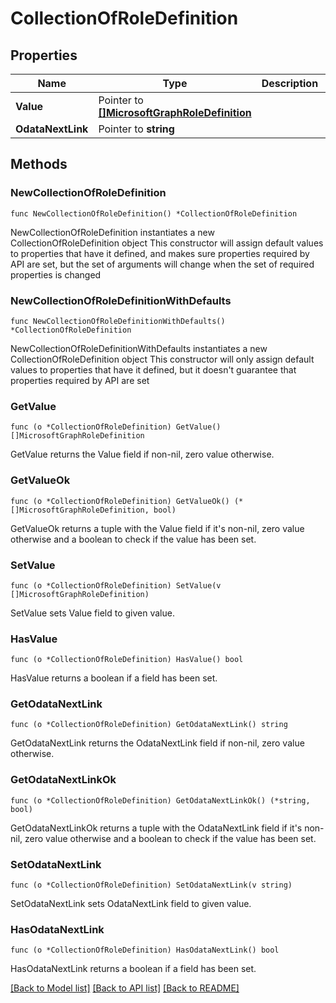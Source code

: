 # CollectionOfRoleDefinition

## Properties

Name | Type | Description | Notes
------------ | ------------- | ------------- | -------------
**Value** | Pointer to [**[]MicrosoftGraphRoleDefinition**](MicrosoftGraphRoleDefinition.md) |  | [optional] 
**OdataNextLink** | Pointer to **string** |  | [optional] 

## Methods

### NewCollectionOfRoleDefinition

`func NewCollectionOfRoleDefinition() *CollectionOfRoleDefinition`

NewCollectionOfRoleDefinition instantiates a new CollectionOfRoleDefinition object
This constructor will assign default values to properties that have it defined,
and makes sure properties required by API are set, but the set of arguments
will change when the set of required properties is changed

### NewCollectionOfRoleDefinitionWithDefaults

`func NewCollectionOfRoleDefinitionWithDefaults() *CollectionOfRoleDefinition`

NewCollectionOfRoleDefinitionWithDefaults instantiates a new CollectionOfRoleDefinition object
This constructor will only assign default values to properties that have it defined,
but it doesn't guarantee that properties required by API are set

### GetValue

`func (o *CollectionOfRoleDefinition) GetValue() []MicrosoftGraphRoleDefinition`

GetValue returns the Value field if non-nil, zero value otherwise.

### GetValueOk

`func (o *CollectionOfRoleDefinition) GetValueOk() (*[]MicrosoftGraphRoleDefinition, bool)`

GetValueOk returns a tuple with the Value field if it's non-nil, zero value otherwise
and a boolean to check if the value has been set.

### SetValue

`func (o *CollectionOfRoleDefinition) SetValue(v []MicrosoftGraphRoleDefinition)`

SetValue sets Value field to given value.

### HasValue

`func (o *CollectionOfRoleDefinition) HasValue() bool`

HasValue returns a boolean if a field has been set.

### GetOdataNextLink

`func (o *CollectionOfRoleDefinition) GetOdataNextLink() string`

GetOdataNextLink returns the OdataNextLink field if non-nil, zero value otherwise.

### GetOdataNextLinkOk

`func (o *CollectionOfRoleDefinition) GetOdataNextLinkOk() (*string, bool)`

GetOdataNextLinkOk returns a tuple with the OdataNextLink field if it's non-nil, zero value otherwise
and a boolean to check if the value has been set.

### SetOdataNextLink

`func (o *CollectionOfRoleDefinition) SetOdataNextLink(v string)`

SetOdataNextLink sets OdataNextLink field to given value.

### HasOdataNextLink

`func (o *CollectionOfRoleDefinition) HasOdataNextLink() bool`

HasOdataNextLink returns a boolean if a field has been set.


[[Back to Model list]](../README.md#documentation-for-models) [[Back to API list]](../README.md#documentation-for-api-endpoints) [[Back to README]](../README.md)


